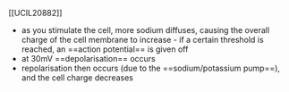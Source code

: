 [[UCIL20882]]

- as you stimulate the cell, more sodium diffuses, causing the overall charge of the cell membrane to increase - if a certain threshold is reached, an ==action potential== is given off
- at 30mV ==depolarisation== occurs
- repolarisation then occurs (due to the ==sodium/potassium pump==), and the cell charge decreases